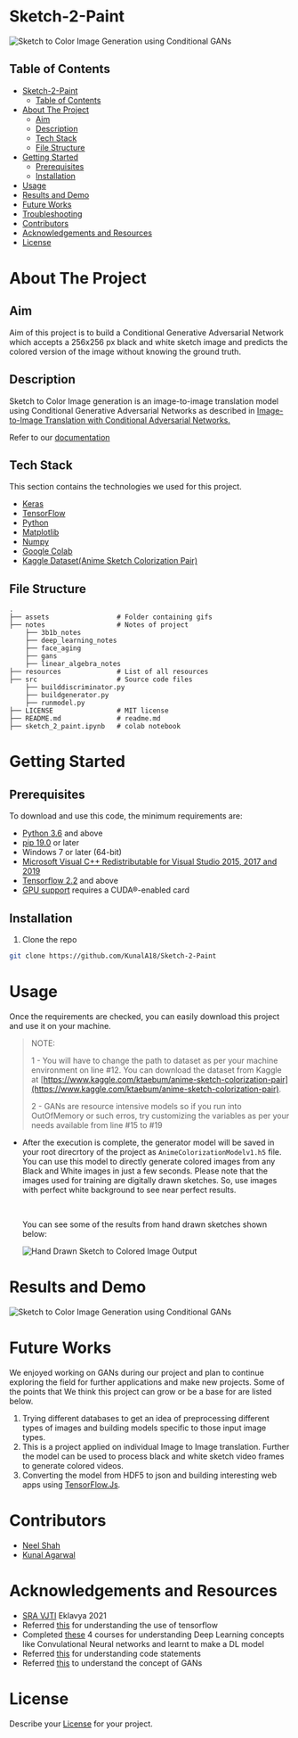 # Sketch-2-Paint
![Sketch to Color Image Generation using Conditional GANs](./assets/ezgif.com-gif-maker.gif)
<!-- TABLE OF CONTENTS -->
## Table of Contents

- [Sketch-2-Paint](#sketch-2-paint)
  - [Table of Contents](#table-of-contents)
- [About The Project](#about-the-project)
  - [Aim](#aim)
  - [Description](#description)
  - [Tech Stack](#tech-stack)
  - [File Structure](#file-structure)
- [Getting Started](#getting-started)
  - [Prerequisites](#prerequisites)
  - [Installation](#installation)
- [Usage](#usage)
- [Results and Demo](#results-and-demo)
- [Future Works](#future-works)
- [Troubleshooting](#troubleshooting)
- [Contributors](#contributors)
- [Acknowledgements and Resources](#acknowledgements-and-resources)
- [License](#license)


<!-- ABOUT THE PROJECT -->
# About The Project
<!-- [![Product Name Screen Shot][product-screenshot]](https://example.com)   -->
## Aim

Aim of this project is  to build a Conditional Generative Adversarial Network which accepts a 256x256 px black and white sketch image and predicts the colored version of the image without knowing the ground truth.

## Description

Sketch to Color Image generation is an image-to-image translation model using Conditional Generative Adversarial Networks as described in  [Image-to-Image Translation with Conditional Adversarial Networks.](https://arxiv.org/abs/1611.07004)

 Refer to our [documentation](https://towardsdatascience.com/generative-adversarial-networks-gans-89ef35a60b69)


## Tech Stack
This section contains the technologies we used for this project.
* [Keras](https://keras.io/)
* [TensorFlow](https://www.tensorflow.org/)
* [Python](https://www.python.org/)
* [Matplotlib](https://matplotlib.org/)
* [Numpy](https://numpy.org/doc/#)  
* [Google Colab](https://colab.research.google.com/)
* [Kaggle Dataset(Anime Sketch Colorization Pair)](https://www.kaggle.com/ktaebum/anime-sketch-colorization-pair)


## File Structure
    .
    ├── assets                 # Folder containing gifs
    ├── notes                  # Notes of project
        ├── 3b1b_notes
        ├── deep_learning_notes
        ├── face_aging
        ├── gans
        ├── linear_algebra_notes                
    ├── resources              # List of all resources
    ├── src                    # Source code files
        ├── builddiscriminator.py
        ├── buildgenerator.py
        ├── runmodel.py                 
    ├── LICENSE                # MIT license
    ├── README.md              # readme.md
    ├── sketch_2_paint.ipynb   # colab notebook     
 

<!-- GETTING STARTED -->
# Getting Started

## Prerequisites
To download and use this code, the minimum requirements are:

* [Python 3.6](https://www.python.org/downloads/release/python-360/) and above
* [pip 19.0](https://pypi.org/project/pip/) or later
* Windows 7 or later (64-bit)
* [Microsoft Visual C++ Redistributable for Visual Studio 2015, 2017 and 2019](https://support.microsoft.com/en-us/help/2977003/the-latest-supported-visual-c-downloads)
* [Tensorflow 2.2](https://www.tensorflow.org/install/pip) and above
* [GPU support](https://www.tensorflow.org/install/gpu) requires a CUDA®-enabled card




## Installation
1. Clone the repo
 ```sh
 git clone https://github.com/KunalA18/Sketch-2-Paint
 ```


<!-- USAGE EXAMPLES -->

# Usage

Once the requirements are checked, you can easily download this project and use it on your machine.


> NOTE:
>
> 1 - You will have to change the path to dataset as per your machine environment on line #12. You can download the dataset from Kaggle at [https://www.kaggle.com/ktaebum/anime-sketch-colorization-pair](https://www.kaggle.com/ktaebum/anime-sketch-colorization-pair).
>  
> 2 - GANs are resource intensive models so if you run into OutOfMemory or such erros, try customizing the variables as per your needs available from line #15 to #19

* 
  After the execution is complete, the generator model will be saved in your root direcrtory of the project as `AnimeColorizationModelv1.h5` file. You can use this model to directly generate colored images from any Black and White images in just a few seconds. Please note that the images used for training are digitally drawn sketches. So, use images with perfect white background to see near perfect results.

  <br>

  You can see some of the results from hand drawn sketches shown below: 

  ![Hand Drawn Sketch to Colored Image Output](./assets/HandDrawnSketchtoColoredImageOutput.png)

<!-- RESULTS AND DEMO -->
# Results and Demo
![Sketch to Color Image Generation using Conditional GANs](./assets/outputs.gif)


<!-- FUTURE WORK -->
# Future Works

We enjoyed working on GANs during our project and plan to continue exploring the field for further applications and make new projects. Some of the points that We think this project can grow or be a base for are listed below.

1. Trying different databases to get an idea of preprocessing different types of images and building models specific to those input image types.
2. This is a project applied on individual Image to Image translation. Further the model can be used to process black and white sketch video frames to generate colored videos.
3. Converting the model from HDF5 to json and building interesting web apps using [TensorFlow.Js](https://www.tensorflow.org/js).


<!-- CONTRIBUTORS -->
# Contributors
* [Neel Shah](https://github.com/Neel-Shah-29)
* [Kunal Agarwal](https://github.com/KunalA18)



<!-- ACKNOWLEDGEMENTS AND REFERENCES -->
# Acknowledgements and Resources
* [SRA VJTI](https://www.sravjti.in/) Eklavya 2021  
* Referred [this](https://www.tensorflow.org/) for understanding the use of tensorflow
* Completed [these](https://www.coursera.org/learn/convolutional-neural-networks) 4 courses for understanding Deep Learning concepts like Convulational Neural networks and learnt to make a DL model
* Referred [this](https://www.tensorflow.org/tutorials/generative/pix2pix) for understanding code statements
* Referred [this](https://towardsdatascience.com/generative-adversarial-networks-gans-8fc303ad5fa1) to understand the concept of GANs 



<!-- LICENSE -->
# License
Describe your [License](LICENSE) for your project.
